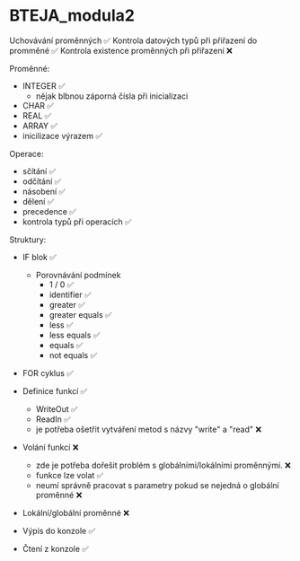 # BTEJA_modula2
Uchovávání proměnných ✅
Kontrola datových typů při přiřazení do promměné ✅
Kontrola existence proměnných při přiřazení ❌


Proměnné:
  - INTEGER ✅
      - nějak blbnou záporná čísla při inicializaci
  - CHAR ✅
  - REAL ✅
  - ARRAY ✅
  - inicilizace výrazem ✅

Operace:
  - sčítání ✅
  - odčítání ✅
  - násobení ✅
  - dělení ✅
  - precedence ✅
  - kontrola typů při operacích ✅

Struktury:
  -  IF blok ✅
      - Porovnávání podmínek
          - 1 / 0 ✅
          - identifier ✅
          - greater ✅
          - greater equals ✅
          - less ✅
          - less equals ✅
          - equals ✅
          - not equals ✅
        
  -  FOR cyklus ✅
  -  Definice funkcí ✅
      - WriteOut ✅
      - ReadIn ✅
      - je potřeba ošetřit vytváření metod s názvy "write" a "read" ❌
  -  Volání funkcí ❌
      - zde je potřeba dořešit problém s globálními/lokálními proměnnými. ❌
      - funkce lze volat ✅
      - neumí správně pracovat s parametry pokud se nejedná o globální proměnné ❌
  -  Lokální/globální proměnné ❌
  -  Výpis do konzole ✅
  -  Čtení z konzole ✅
    
